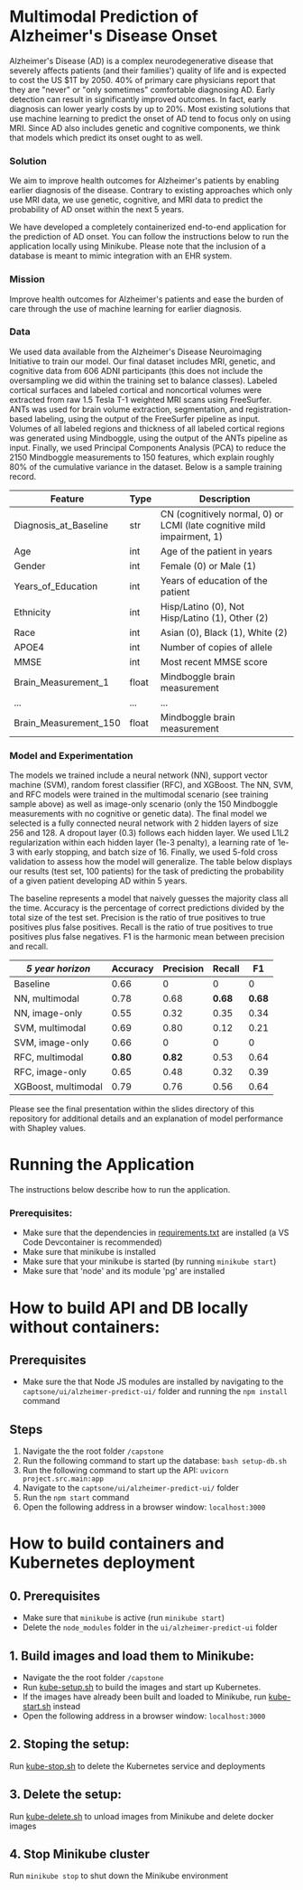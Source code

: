 # Multimodal Prediction of Alzheimer's Disease Onset
Alzheimer's Disease (AD) is a complex neurodegenerative disease that severely affects patients (and their families') quality of life and is expected to cost the US $1T by 2050. 40% of primary care physicians report that they are "never" or "only sometimes" comfortable diagnosing AD. Early detection can result in significantly improved outcomes. In fact, early diagnosis can lower yearly costs by up to 20%. Most existing solutions that use machine learning to predict the onset of AD tend to focus only on using MRI. Since AD also includes genetic and cognitive components, we think that models which predict its onset ought to as well.

### Solution
We aim to improve health outcomes for Alzheimer's patients by enabling earlier diagnosis of the disease. Contrary to existing approaches which only use MRI data, we use genetic, cognitive, and MRI data to predict the probability of AD onset within the next 5 years.

We have developed a completely containerized end-to-end application for the prediction of AD onset. You can follow the instructions below to run the application locally using Minikube. Please note that the inclusion of a database is meant to mimic integration with an EHR system.

### Mission
Improve health outcomes for Alzheimer's patients and ease the burden of care through the use of machine learning for earlier diagnosis.

### Data
We used data available from the Alzheimer's Disease Neuroimaging Initiative to train our model. Our final dataset includes MRI, genetic, and cognitive data from 606 ADNI participants (this does not include the oversampling we did within the training set to balance classes). Labeled cortical surfaces and labeled cortical and noncortical volumes were extracted from raw 1.5 Tesla T-1 weighted MRI scans using FreeSurfer. ANTs was used for brain volume extraction, segmentation, and registration-based labeling, using the output of the FreeSurfer pipeline as input. Volumes of all labeled regions and thickness of all labeled cortical regions was generated using Mindboggle, using the output of the ANTs pipeline as input. Finally, we used Principal Components Analysis (PCA) to reduce the 2150 Mindboggle measurements to 150 features, which explain roughly 80% of the cumulative variance in the dataset. Below is a sample training record.

| Feature | Type | Description |
|----------|----------|----------|
| Diagnosis_at_Baseline    | str    | CN (cognitively normal, 0) or LCMI (late cognitive mild impairment, 1)  |
| Age    | int   | Age of the patient in years  |
| Gender    | int    | Female (0) or Male (1)    |
| Years_of_Education   | int   | Years of education of the patient   |
| Ethnicity    | int    | Hisp/Latino (0), Not Hisp/Latino (1), Other (2)    |
| Race    | int   | Asian (0), Black (1), White (2)   |
| APOE4   | int   | Number of copies of allele  |
| MMSE  | int   | Most recent MMSE score  |
| Brain_Measurement_1   | float   | Mindboggle brain measurement   |
| ...  | ...  | ...  |
| Brain_Measurement_150  | float   | Mindboggle brain measurement  |

### Model and Experimentation
The models we trained include a neural network (NN), support vector machine (SVM), random forest classifier (RFC), and XGBoost. The NN, SVM, and RFC models were trained in the multimodal scenario (see training sample above) as well as image-only scenario (only the 150 Mindboggle measurements with no cognitive or genetic data). The final model we selected is a fully connected neural network with 2 hidden layers of size 256 and 128. A dropout layer (0.3) follows each hidden layer. We used L1L2 regularization within each hidden layer (1e-3 penalty), a learning rate of 1e-3 with early stopping, and batch size of 16. Finally, we used 5-fold cross validation to assess how the model will generalize. The table below displays our results (test set, 100 patients) for the task of predicting the probability of a given patient developing AD within 5 years. 

The baseline represents a model that naively guesses the majority class all the time. Accuracy is the percentage of correct predictions divided by the total size of the test set. Precision is the ratio of true positives to true positives plus false positives. Recall is the ratio of true positives to true positives plus false negatives. F1 is the harmonic mean between precision and recall.

| *5 year horizon*| Accuracy | Precision | Recall | F1 |
|----------|----------|----------|----------|----------|
| Baseline    | 0.66   | 0   | 0   | 0   |
| NN, multimodal    | 0.78  | 0.68   | **0.68**   | **0.68**   |
| NN, image-only    | 0.55    | 0.32   | 0.35    | 0.34   |
| SVM, multimodal   | 0.69  | 0.80    | 0.12  | 0.21  |
| SVM, image-only  | 0.66   | 0   | 0   | 0   |
| RFC, multimodal   | **0.80**   | **0.82**    | 0.53   | 0.64   |
| RFC, image-only    | 0.65  | 0.48   | 0.32   | 0.39    |
| XGBoost, multimodal   | 0.79   | 0.76    | 0.56   | 0.64   |

Please see the final presentation within the slides directory of this repository for additional details and an explanation of model performance with Shapley values.

# Running the Application
The instructions below describe how to run the application.

### Prerequisites:
- Make sure that the dependencies in [requirements.txt](./requirements.txt) are installed (a VS Code Devcontainer is recommended)
- Make sure that minikube is installed
- Make sure that your minikube is started (by running `minikube start`)
- Make sure that 'node' and its module 'pg' are installed

# How to build API and DB locally without containers:

## Prerequisites
- Make sure the that Node JS modules are installed by navigating to the `captsone/ui/alzheimer-predict-ui/` folder and running the `npm install` command

## Steps
1. Navigate the the root folder `/capstone`
2. Run the following command to start up the database: `bash setup-db.sh`
3. Run the following command to start up the API: `uvicorn project.src.main:app`
4. Navigate to the `captsone/ui/alzheimer-predict-ui/` folder
5. Run the `npm start` command
6. Open the following address in a browser window: `localhost:3000`

# How to build containers and Kubernetes deployment

## 0. Prerequisites
- Make sure that `minikube` is active (run `minikube start`)
- Delete the `node_modules` folder in the `ui/alzheimer-predict-ui` folder

## 1. Build images and load them to Minikube:
- Navigate the the root folder `/capstone`
- Run [kube-setup.sh](kube-setup.sh) to build the images and start up Kubernetes.
- If the images have already been built and loaded to Minikube, run [kube-start.sh](kube-start.sh) instead
- Open the following address in a browser window: `localhost:3000`

## 2. Stoping the setup:
Run [kube-stop.sh](kube-stop.sh) to delete the Kubernetes service and deployments

## 3. Delete the setup:
Run [kube-delete.sh](kube-delete.sh) to unload images from Minikube and delete docker images

## 4. Stop Minikube cluster
Run `minikube stop` to shut down the Minikube environment